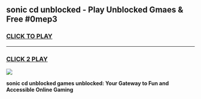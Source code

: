
## sonic cd unblocked - Play Unblocked Gmaes & Free #0mep3
<h3>
<a href="https://news.freeplayer.one?title=sonic_cd_unblocked&ref=24F">CLICK TO PLAY</a></h3>
<hr>

<h3>
<a href="https://news.freeplayer.one?title=sonic_cd_unblocked&ref=24F">CLICK 2 PLAY</a>
  
</h3>

<a href="https://news.freeplayer.one?title=sonic_cd_unblocked&ref=24F/"><img src="https://clearcache.store/games.png"></a>


**sonic cd unblocked games unblocked: Your Gateway to Fun and Accessible Online Gaming**
